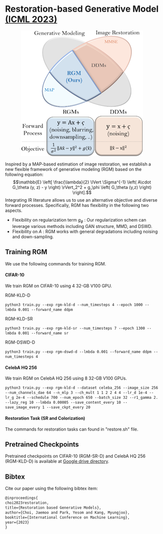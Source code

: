 # Restoration-based Generative Model [(ICML 2023)](https://arxiv.org/abs/2303.05456) #
<div align="center">
    <img width="400" alt="description" src="assets/description.png"/>
</div>

Inspired by a MAP-based estimation of image restoration, we establish a new flexible framework of generative modeling (RGM) based on the following equation:
$$\mathbb{E} \left[ \frac{\lambda}{2} \lVert \Sigma^{-1} \left( A\cdot G_\theta (y, z) - y \right) \rVert_2^2 + g_\phi \left( G_\theta (y,z) \right) \right].$$
Integrating IR literature allows us to use an alternative objective and diverse forward processes. Specifically, RGM has flexibility in the following two aspects. 
- Flexibility on regularization term $g_\phi$ : Our regularization schem can leverage various methods including GAN structure, MMD, and DSWD.
- Flexibility on $A$ : RGM works with general degradations including noising and down-sampling.

## Training RGM ##
We use the following commands for training RGM.

#### CIFAR-10 ####
We train RGM on CIFAR-10 using 4 32-GB V100 GPU.

RGM-KLD-D
```
python3 train.py --exp rgm-kld-d --num_timesteps 4 --epoch 1000 --lmbda 0.001 --forward_name ddpm 
```
RGM-KLD-SR
```
python3 train.py --exp rgm-kld-sr --num_timesteps 7 --epoch 1300 --lmbda 0.001 --forward_name sr
```
RGM-DSWD-D
```
python3 train.py --exp rgm-dswd-d --lmbda 0.001 --forward_name ddpm --num_timesteps 4 
```

#### CelebA HQ 256 ####
We train RGM on CelebA HQ 256 using 8 32-GB V100 GPUs. 
```
python3 train.py --exp rgm-kld-d --dataset celeba_256 --image_size 256  --num_channels_dae 64 --n_mlp 3 --ch_mult 1 1 2 2 4 4 --lr_d 1e-4 --lr_g 2e-4 --schedule 700 --num_epoch 650 --batch_size 32 --r1_gamma 2. --lazy_reg 10 --lmbda 0.00005 --save_content_every 10 --save_image_every 1 --save_ckpt_every 20
```

#### Restoration Task (SR and Colorization) ####
The commands for restoration tasks can found in "restore.sh" file.

## Pretrained Checkpoints ##
Pretrained checkpoints on CIFAR-10 (RGM-SR-D) and CelebA HQ 256 (RGM-KLD-D) is available at [Google drive directory](https://drive.google.com/file/d/1S7KpOrWKxknDABfYJ5L9R-7Y16MVbW7q/view?usp=drive_link).


## Bibtex ##
Cite our paper using the following bibtex item:
```
@inproceedings{
choi2023restoration,
title={Restoration based Generative Models},
author={Choi, Jaemoo and Park, Yesom and Kang, Myungjoo},
booktitle={International Conference on Machine Learning},
year={2023}
}
```